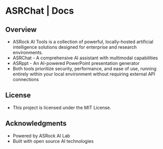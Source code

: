# ASRChat | Docs

## Overview

* ASRock AI Tools is a collection of powerful, locally-hosted artificial intelligence solutions designed for enterprise and research environments.
* ASRChat - A comprehensive AI assistant with multimodal capabilities
* ASRppt - An AI-powered PowerPoint presentation generator
* Both tools prioritize security, performance, and ease of use, running entirely within your local environment without requiring external API connections 

## License

* This project is licensed under the MIT License.

## Acknowledgments

* Powered by ASRock AI Lab
* Built with open source AI technologies
